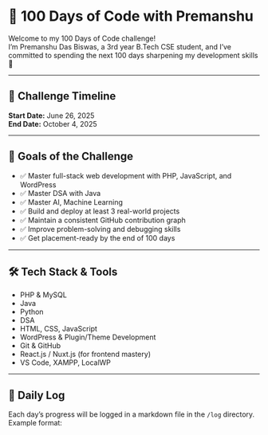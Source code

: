 # 💯 100 Days of Code with Premanshu

Welcome to my 100 Days of Code challenge!  
I’m Premanshu Das Biswas, a 3rd year B.Tech CSE student, and I’ve committed to spending the next 100 days sharpening my development skills 🚀

---

## 📅 Challenge Timeline

**Start Date:** June 26, 2025  
**End Date:** October 4, 2025

---

## 📌 Goals of the Challenge

- ✅ Master full-stack web development with PHP, JavaScript, and WordPress
- ✅ Master DSA with Java
- ✅ Master AI, Machine Learning
- ✅ Build and deploy at least 3 real-world projects
- ✅ Maintain a consistent GitHub contribution graph
- ✅ Improve problem-solving and debugging skills
- ✅ Get placement-ready by the end of 100 days

---

## 🛠️ Tech Stack & Tools

- PHP & MySQL
- Java
- Python
- DSA
- HTML, CSS, JavaScript  
- WordPress & Plugin/Theme Development  
- Git & GitHub  
- React.js / Nuxt.js (for frontend mastery)  
- VS Code, XAMPP, LocalWP  

---

## 📆 Daily Log

Each day’s progress will be logged in a markdown file in the `/log` directory.  
Example format:

